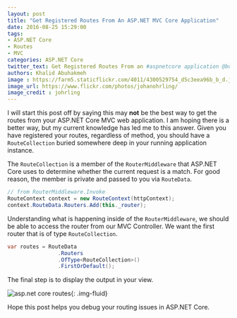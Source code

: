 ```yaml
---
layout: post
title: "Get Registered Routes From An ASP.NET MVC Core Application"
date: 2016-08-25 15:29:00
tags:
- ASP.NET Core
- Routes
- MVC
categories: ASP.NET Core
twitter_text: Get Registered Routes From an #aspnetcore application @buhakmeh
authors: Khalid Abuhakmeh
image : https://farm5.staticflickr.com/4011/4300529754_d5c3eea96b_b_d.jpg
image_url: https://www.flickr.com/photos/johanohrling/
image_credit : johrling
---
```


I will start this post off by saying this may **not** be the best way to get the routes from your ASP.NET Core MVC web application. I am hoping there is a better way, but my current knowledge has led me to this answer. Given you have registered your routes, regardless of method, you should have a `RouteCollection` buried somewhere deep in your running application instance.

The `RouteCollection` is a member of the `RouterMiddleware` that ASP.NET Core uses to determine whether the current request is a match. For good reason, the member is private and passed to you via `RouteData`.

```csharp
// from RouterMiddleware.Invoke
RouteContext context = new RouteContext(httpContext);
context.RouteData.Routers.Add(this._router);
```

Understanding what is happening inside of the `RouterMiddleware`, we should be able to access the router from our MVC Controller. We want the first router that is of type `RouteCollection`. 

```csharp
var routes = RouteData
                .Routers
                .OfType<RouteCollection>()
                .FirstOrDefault();
```

The final step is to display the output in your view.

![asp.net core routes](/images/asp-net-core-routes-output.png){: .img-fluid}

Hope this post helps you debug your routing issues in ASP.NET Core.
